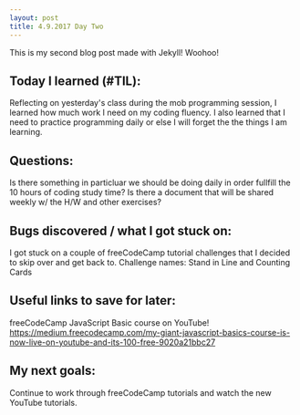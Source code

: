 ```yaml
---
layout: post
title: 4.9.2017 Day Two 
---
```


This is my second blog post made with Jekyll! Woohoo! 

## Today I learned (#TIL):

Reflecting on yesterday's class during the mob programming session, I learned how much work I need on my coding fluency.
I also learned that I need to practice programming daily or else I will forget the the things I am learning. 

## Questions:


Is there something in particluar we should be doing daily in order fullfill the 10 hours of coding study time?
Is there a document that will be shared weekly w/ the H/W and other exercises?


## Bugs discovered / what I got stuck on:

I got stuck on a couple of freeCodeCamp tutorial challenges that I decided to skip over and get back to.
Challenge names:  Stand in Line and Counting Cards


## Useful links to save for later:

freeCodeCamp JavaScript Basic course on YouTube!
https://medium.freecodecamp.com/my-giant-javascript-basics-course-is-now-live-on-youtube-and-its-100-free-9020a21bbc27



## My next goals:

Continue to work through freeCodeCamp tutorials and watch the new YouTube tutorials.







